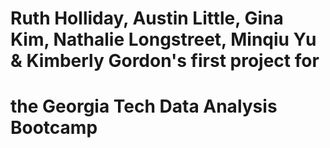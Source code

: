 # Ruth Holliday, Austin Little, Gina Kim, Nathalie Longstreet, Minqiu Yu &  Kimberly Gordon's first project for
# the Georgia Tech Data Analysis Bootcamp

